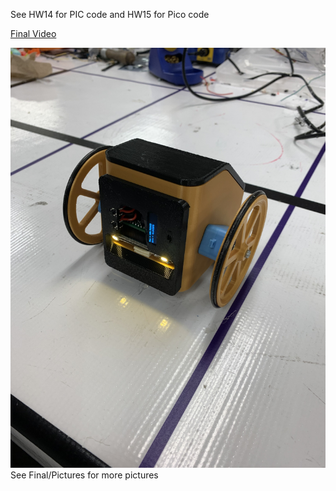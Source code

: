 See HW14 for PIC code and HW15 for Pico code

[Final Video](https://youtube.com/shorts/6-6EqAZjXH0)

![HW15 Image](https://github.com/lucas-iezzi/advmech/blob/main/Final/Pictures/IMG-1599.jpg)
See Final/Pictures for more pictures

